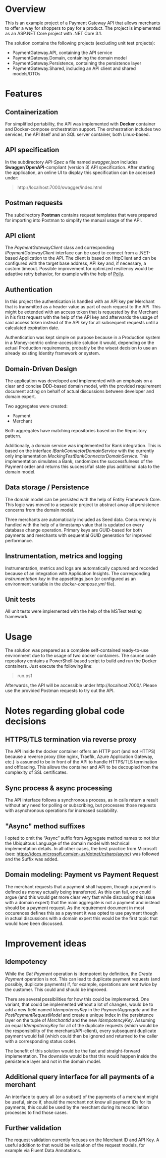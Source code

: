 # Overview
This is an example project of a Payment Gateway API that allows merchants to offer a way for shoppers to pay for a product.
The project is implemented as an ASP.NET Core project with .NET Core 3.1.

The solution contains the following projects (excluding unit test projects):
* PaymentGateway.API, containing the API service
* PaymentGateway.Domain, containing the domain model
* PaymentGateway.Persistence, containing the persistence layer
* PaymentGateway.Shared, including an API client and shared models/DTOs

# Features

## Containerization

For simplified portability, the API was implemented with **Docker** container and Docker-compose orchestration support. The orchestration includes two services, the API itself and an SQL server container, both Linux-based.

## API specification

In the subdirectory *API-Spec* a file named *swagger.json* includes **Swagger/OpenAPI**-compliant (version 3) API specification.
After starting the application, an online UI to display this specification can be accessed under:

> http://localhost:7000/swagger/index.html

## Postman requests

The subdirectory **Postman** contains request templates that were prepared for importing into Postman to simplify the manual usage of the API.

## API client

The _PaymentGatewayClient_ class and corresponding _IPaymentGatewayClient_ interface can be used to connect from a .NET-based Application to the API. 
The client is based on HttpClient and can be configured with the target base address, API key and, if necessary, a custom timeout.
Possible improvement for optimized resiliency would be adaptive retry behavior, for example with the help of [Polly](https://github.com/App-vNext/Polly).

## Authentication
In this project the authentication is handled with an API key per Merchant that is transmitted as a header value 
as part of each request to the API. This might be extended with an access token that is requested by the Merchant 
in his first request with the help of the API key and afterwards the usage of said access token instead of the API key for all 
subsequent requests until a calculated expiration date.

Authentication was kept simple on purpose because in a Production system in a Money-centric online-accessible solution it would, 
depending on the actual Production requirements, probably be the wisest decision to use an already existing Identity framework or system.

## Domain-Driven Design
The application was developed and implemented with an emphasis on a clear and concise DDD-based domain model,
with the provided requirement document acting on behalf of actual discussions between developer and domain expert.

Two aggregates were created: 
* Payment
* Merchant

Both aggregates have matching repositories based on the Repository pattern.

Additionally, a domain service was implemented for Bank integration. This is based on the interface _IBankConnectorDomainService_ with the currently only implementation _MockingTestBankConnectorDomainService_. This implementation simulates a Bank, randomizes the successfulness of the Payment order and returns this success/fail state plus additional data to the domain model.

## Data storage / Persistence
The domain model can be persisted with the help of Entity Framework Core.
This logic was moved to a separate project to abstract away all persistence concerns from the domain model.

Three merchants are automatically included as Seed data.
Concurrency is handled with the help of a timestamp value that is updated on every database change operation. Primary keys are GUID-based for both payments and merchants with sequential GUID generation for improved performance.

## Instrumentation, metrics and logging

Instrumentation, metrics and logs are automatically captured and recorded because of an integration with Application Insights. The corresponding _instrumentation key_ in the appsettings.json (or configured as an environment variable in the _docker-compose.yml_ file).

## Unit tests
All unit tests were implemented with the help of the MSTest testing framework.

# Usage

The solution was prepared as a complete self-contained ready-to-use environment due to the usage of two docker containers. The source code repository contains a PowerShell-based script to build and run the Docker containers. Just execute the following line:

> run.ps1

Afterwards, the API will be accessible under http://localhost:7000/. Please use the provided Postman requests to try out the API.

# Notes regarding global code decisions

## HTTPS/TLS termination via reverse proxy

The API inside the docker container offers an HTTP port (and not HTTPS) because a reverse proxy (like nginx, Traefik, Azure Application Gateway, etc.) is assumed to be in front of the API to handle HTTPS/TLS termination and offloading. This allows the container and API to be decoupled from the complexity of SSL certificates.

## Sync process & async processing

The API interface follows a synchronous process, as in calls return a result without any need for polling or subscribing, but processes 
those requests with asynchronous operations for increased scalability.

## "Async" method suffixes

I opted to omit the “Async” suffix from Aggregate method names to not blur the Ubiquitous Language of the domain model with technical implementation details.
In all other cases, the best practice from Microsoft (see: https://docs.microsoft.com/en-us/dotnet/csharp/async) was followed and the Suffix was added.

## Domain modeling: Payment vs Payment Request

The merchant requests that a payment shall happen, though a payment is defined as money actually being transferred. As this can fail, one could argue (and this would get more clear very fast while discussing this issue with a domain expert) that the main aggregate is not a payment and instead should be a payment request. As the requirement document in most occurences defines this as a payment it was opted to use payment though in actual discussions with a domain expert this would be the first topic that would have been discussed.

# Improvement ideas

## Idempotency

While the _Get Payment_ operation is idempotent by definition, the _Create Payment_ operation is not. This can lead to duplicate payment requests (and possibly, duplicate payments) if, for example, operations are sent twice by the customer. This could and should be improved. 

There are several possibilities for how this could be implemented. One variant, that could be implemented without a lot of changes, would be to add a new field named _IdempotencyKey_ in the _PaymentAggregate_ and the _PostPaymentRequestModel_ and create a unique Index in the persistence layer on the tuple of _MerchantId_ and the new _IdempotencyKey_. Assuming an equal _IdempotencyKey_ for all of the duplicate requests (which would be the responsibility of the merchant/API-client), every subsequent duplicate payment would fail (which could then be ignored and returned to the caller with a corresponding status code).

The benefit of this solution would be the fast and straight-forward implementation. The downside would be that this would happen inside the persistence layer and not in the domain model.

## Additional query interface for all payments of a merchant

An interface to query all (or a subset) of the payments of a merchant might be useful,
since if, should the merchant not know all payment IDs for its payments, this could be used
by the merchant during its reconciliation processes to find those cases.

## Further validation

The request validation currently focuses on the Merchant ID and API Key. A useful addition to that would be validation of the request models, for example via Fluent Data Annotations.
